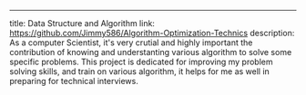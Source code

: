 ---
title: Data Structure and Algorithm
link: https://github.com/Jimmy586/Algorithm-Optimization-Technics
description: As a computer Scientist, it's very crutial and highly important the contribution of knowing and understanting various algorithm to solve some specific problems. This project is dedicated for improving my problem solving skills, and train on various algorithm, it helps for me as well in preparing for technical interviews.